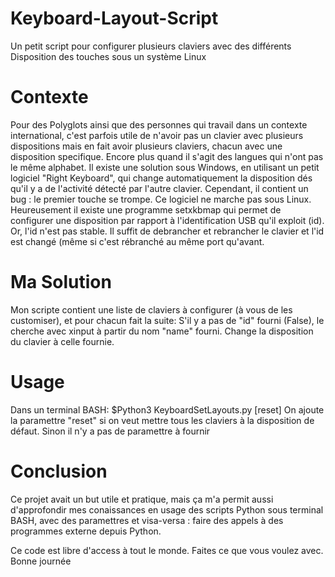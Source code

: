 # Keyboard-Layout-Script
Un petit script pour configurer plusieurs claviers avec des différents Disposition des touches sous un système Linux

# Contexte
Pour des Polyglots ainsi que des personnes qui travail dans un contexte international, c'est parfois utile de n'avoir pas un clavier avec plusieurs dispositions mais en fait avoir plusieurs claviers, chacun avec une disposition specifique. Encore plus quand il s'agit des langues qui n'ont pas le même alphabet.
Il existe une solution sous Windows, en utilisant un petit logiciel "Right Keyboard", qui change automatiquement la disposition dés qu'il y a de l'activité détecté par l'autre clavier. Cependant, il contient un bug : le premier touche se trompe.
Ce logiciel ne marche pas sous Linux. Heureusement il existe une programme setxkbmap qui permet de configurer une disposition par rapport à l'identification USB qu'il exploit (id). Or, l'id n'est pas stable. Il suffit de debrancher et rebrancher le clavier et l'id est changé (même si c'est rébranché au même port qu'avant.

# Ma Solution
Mon scripte contient une liste de claviers à configurer (à vous de les customiser), et pour chacun fait la suite:
  S'il y a pas de "id" fourni (False), le cherche avec xinput à partir du nom "name" fourni.
  Change la disposition du clavier à celle fournie.
# Usage
Dans un terminal BASH:
  $Python3 KeyboardSetLayouts.py [reset]
On ajoute la paramettre "reset" si on veut mettre tous les claviers à la disposition de défaut. Sinon il n'y a pas de paramettre à fournir

# Conclusion
Ce projet avait un but utile et pratique, mais ça m'a permit aussi d'approfondir mes conaissances en usage des scripts Python sous terminal BASH, avec des paramettres et visa-versa : faire des appels à des programmes externe depuis Python. 

Ce code est libre d'access à tout le monde. Faites ce que vous voulez avec.
Bonne journée
